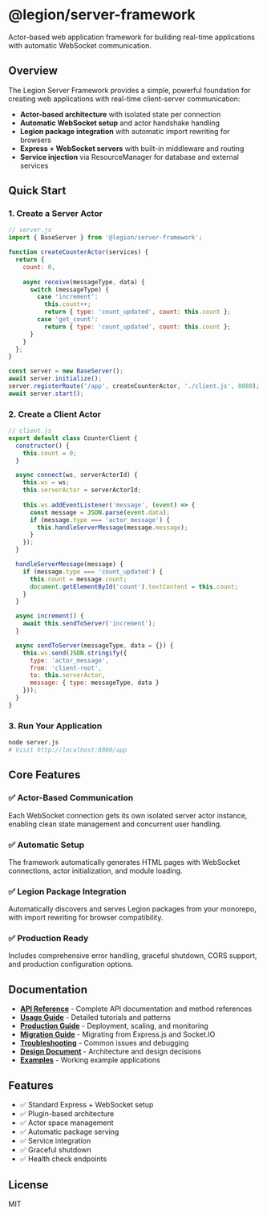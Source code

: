 # @legion/server-framework

Actor-based web application framework for building real-time applications with automatic WebSocket communication.

## Overview

The Legion Server Framework provides a simple, powerful foundation for creating web applications with real-time client-server communication:

- **Actor-based architecture** with isolated state per connection
- **Automatic WebSocket setup** and actor handshake handling
- **Legion package integration** with automatic import rewriting for browsers
- **Express + WebSocket servers** with built-in middleware and routing
- **Service injection** via ResourceManager for database and external services

## Quick Start

### 1. Create a Server Actor

```javascript
// server.js
import { BaseServer } from '@legion/server-framework';

function createCounterActor(services) {
  return {
    count: 0,
    
    async receive(messageType, data) {
      switch (messageType) {
        case 'increment':
          this.count++;
          return { type: 'count_updated', count: this.count };
        case 'get_count':
          return { type: 'count_updated', count: this.count };
      }
    }
  };
}

const server = new BaseServer();
await server.initialize();
server.registerRoute('/app', createCounterActor, './client.js', 8080);
await server.start();
```

### 2. Create a Client Actor

```javascript
// client.js
export default class CounterClient {
  constructor() {
    this.count = 0;
  }

  async connect(ws, serverActorId) {
    this.ws = ws;
    this.serverActor = serverActorId;
    
    this.ws.addEventListener('message', (event) => {
      const message = JSON.parse(event.data);
      if (message.type === 'actor_message') {
        this.handleServerMessage(message.message);
      }
    });
  }

  handleServerMessage(message) {
    if (message.type === 'count_updated') {
      this.count = message.count;
      document.getElementById('count').textContent = this.count;
    }
  }

  async increment() {
    await this.sendToServer('increment');
  }

  async sendToServer(messageType, data = {}) {
    this.ws.send(JSON.stringify({
      type: 'actor_message',
      from: 'client-root',
      to: this.serverActor,
      message: { type: messageType, data }
    }));
  }
}
```

### 3. Run Your Application

```bash
node server.js
# Visit http://localhost:8080/app
```

## Core Features

### ✅ Actor-Based Communication
Each WebSocket connection gets its own isolated server actor instance, enabling clean state management and concurrent user handling.

### ✅ Automatic Setup
The framework automatically generates HTML pages with WebSocket connections, actor initialization, and module loading.

### ✅ Legion Package Integration
Automatically discovers and serves Legion packages from your monorepo, with import rewriting for browser compatibility.

### ✅ Production Ready
Includes comprehensive error handling, graceful shutdown, CORS support, and production configuration options.

## Documentation

- **[API Reference](./docs/API.md)** - Complete API documentation and method references
- **[Usage Guide](./docs/USAGE-GUIDE.md)** - Detailed tutorials and patterns
- **[Production Guide](./docs/PRODUCTION-GUIDE.md)** - Deployment, scaling, and monitoring
- **[Migration Guide](./docs/MIGRATION-GUIDE.md)** - Migrating from Express.js and Socket.IO
- **[Troubleshooting](./docs/TROUBLESHOOTING.md)** - Common issues and debugging
- **[Design Document](./docs/DESIGN.md)** - Architecture and design decisions
- **[Examples](./examples/)** - Working example applications

## Features

- ✅ Standard Express + WebSocket setup
- ✅ Plugin-based architecture  
- ✅ Actor space management
- ✅ Automatic package serving
- ✅ Service integration
- ✅ Graceful shutdown
- ✅ Health check endpoints

## License

MIT